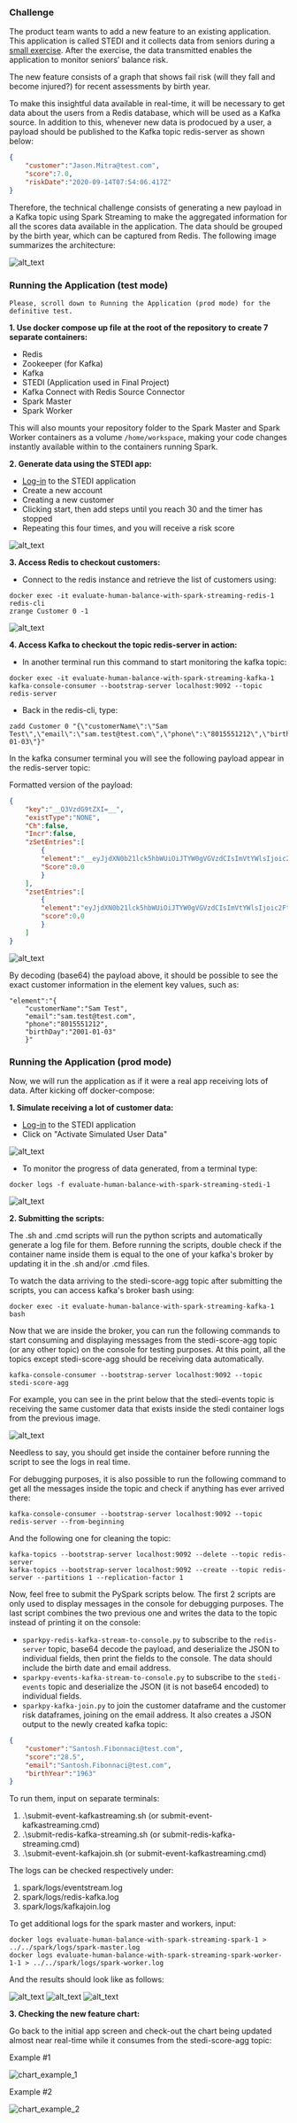 ### Challenge

The product team wants to add a new feature to an existing application. This application is called STEDI and it collects data from seniors during a [small exercise](https://youtu.be/XosjuXTCGeg). After the exercise, the data transmitted enables the application to monitor seniors’ balance risk. 

The new feature consists of a graph that shows fail risk (will they fall and become injured?) for recent assessments by birth year.

To make this insightful data available in real-time, it will be necessary to get data about the users from a Redis database, which will be used as a Kafka source. In addition to this, whenever new data is prodocued by a user, a payload should be published to the Kafka topic redis-server as shown below:

```json
{
    "customer":"Jason.Mitra@test.com",
    "score":7.0,
    "riskDate":"2020-09-14T07:54:06.417Z"
}
```

Therefore, the technical challenge consists of generating a new payload in a Kafka topic using Spark Streaming to make the aggregated information for all the scores data available in the application. The data should be grouped by the birth year, which can be captured from Redis. The following image summarizes the architecture:

![alt_text](./images/arch2.png "Architecture")

### Running the Application (test mode)

```Please, scroll down to Running the Application (prod mode) for the definitive test.```

**1. Use docker compose up file at the root of the repository to create 7 separate containers:**

- Redis
- Zookeeper (for Kafka)
- Kafka
- STEDI (Application used in Final Project)
- Kafka Connect with Redis Source Connector
- Spark Master
- Spark Worker

This will also mounts your repository folder to the Spark Master and Spark Worker containers as a volume  `/home/workspace`, making your code changes instantly available within to the containers running Spark.

**2. Generate data using the STEDI app:**

- [Log-in](http://localhost:4567) to the STEDI application 
- Create a new account
- Creating a new customer
- Clicking start, then add steps until you reach 30 and the timer has stopped
- Repeating this four times, and you will receive a risk score

![alt_text](./images/simulate_app.png "Simulate App")

**3. Access Redis to checkout customers:** 

- Connect to the redis instance and retrieve the list of customers using:

```
docker exec -it evaluate-human-balance-with-spark-streaming-redis-1 redis-cli
zrange Customer 0 -1
```

![alt_text](./images/redis-data-1.png "Redis Data")

**4. Access Kafka to checkout the topic redis-server in action:** 

- In another terminal run this command to start monitoring the kafka topic:

```
docker exec -it evaluate-human-balance-with-spark-streaming-kafka-1 kafka-console-consumer --bootstrap-server localhost:9092 --topic redis-server
```

- Back in the redis-cli, type: 

```
zadd Customer 0 "{\"customerName\":\"Sam Test\",\"email\":\"sam.test@test.com\",\"phone\":\"8015551212\",\"birthDay\":\"2001-01-03\"}"
```

In the kafka consumer terminal you will see the following payload appear in the redis-server topic:

Formatted version of the payload:
```json
{
    "key":"__Q3VzdG9tZXI=__",
    "existType":"NONE",
    "Ch":false,
    "Incr":false,
    "zSetEntries":[
        {
        "element":"__eyJjdXN0b21lck5hbWUiOiJTYW0gVGVzdCIsImVtYWlsIjoic2FtLnRlc3RAdGVzdC5jb20iLCJwaG9uZSI6IjgwMTU1NTEyMTIiLCJiaXJ0aERheSI6IjIwMDEtMDEtMDMifQ==__",
        "Score":0.0
        }
    ],
    "zsetEntries":[
        {
        "element":"eyJjdXN0b21lck5hbWUiOiJTYW0gVGVzdCIsImVtYWlsIjoic2FtLnRlc3RAdGVzdC5jb20iLCJwaG9uZSI6IjgwMTU1NTEyMTIiLCJiaXJ0aERheSI6IjIwMDEtMDEtMDMifQ==",
        "score":0.0
        }
    ]
}
```

![alt_text](./images/redis-server.png "Redis Server")

By decoding (base64) the payload above, it should be possible to see the exact customer information in the element key values, such as:

```
"element":"{
    "customerName":"Sam Test",
    "email":"sam.test@test.com",
    "phone":"8015551212",
    "birthDay":"2001-01-03"
    }"
```

### Running the Application (prod mode)

Now, we will run the application as if it were a real app receiving lots of data. After kicking off docker-compose:

**1. Simulate receiving a lot of customer data:**

- [Log-in](http://localhost:4567) to the STEDI application 
- Click on "Activate Simulated User Data"

![alt_text](./images/toggle_simulation.png "Toggle Simulation")

- To monitor the progress of data generated, from a terminal type: 

```
docker logs -f evaluate-human-balance-with-spark-streaming-stedi-1
```

![alt_text](./images/stedi-container-logs.png "Stedi Container Logs")

**2. Submitting the scripts:**

The .sh and .cmd scripts will run the python scripts and automatically generate a log file for them. Before running the scripts, double check if the container name inside them is equal to the one of your kafka's broker by updating it in the .sh and/or .cmd files. 

To watch the data arriving to the stedi-score-agg topic after submitting the scripts, you can access kafka's broker bash using:

```
docker exec -it evaluate-human-balance-with-spark-streaming-kafka-1 bash
```

Now that we are inside the broker, you can run the following commands to start consuming and displaying messages from the stedi-score-agg topic (or any other topic) on the console for testing purposes. At this point, all the topics except stedi-score-agg should be receiving data automatically.

```
kafka-console-consumer --bootstrap-server localhost:9092 --topic stedi-score-agg
```

For example, you can see in the print below that the stedi-events topic is receiving the same customer data that exists inside the stedi container logs from the previous image.

![alt_text](./images/stedi-events-topic.png "Stedi Events Topic")


Needless to say, you should get inside the container before running the script to see the logs in real time. 

For debugging purposes, it is also possible to run the following command to get all the messages inside the topic and check if anything has ever arrived there:

```
kafka-console-consumer --bootstrap-server localhost:9092 --topic redis-server --from-beginning
```

And the following one for cleaning the topic:
```
kafka-topics --bootstrap-server localhost:9092 --delete --topic redis-server
kafka-topics --bootstrap-server localhost:9092 --create --topic redis-server --partitions 1 --replication-factor 1

```

Now, feel free to submit the PySpark scripts below. The first 2 scripts are only used to display messages in the console for debugging purposes. The last script combines the two previous one and writes the data to the topic instead of printing it on the console:

 - `sparkpy-redis-kafka-stream-to-console.py` to subscribe to the `redis-server` topic, base64 decode the payload, and deserialize the JSON to individual fields, then print the fields to the console. The data should include the birth date and email address. 
- `sparkpy-events-kafka-stream-to-console.py` to subscribe to the `stedi-events` topic and deserialize the JSON (it is not base64 encoded) to individual fields. 
- `sparkpy-kafka-join.py` to join the customer dataframe and the customer risk dataframes, joining on the email address. It also creates a JSON output to the newly created kafka topic:

```json
{
    "customer":"Santosh.Fibonnaci@test.com",
    "score":"28.5",
    "email":"Santosh.Fibonnaci@test.com",
    "birthYear":"1963"
} 
```

To run them, input on separate terminals:

1. .\submit-event-kafkastreaming.sh (or submit-event-kafkastreaming.cmd)
2. .\submit-redis-kafka-streaming.sh (or submit-redis-kafka-streaming.cmd)
3. .\submit-event-kafkajoin.sh (or submit-event-kafkastreaming.cmd) 

The logs can be checked respectively under:
1. spark/logs/eventstream.log
2. spark/logs/redis-kafka.log
3. spark/logs/kafkajoin.log

To get additional logs for the spark master and workers, input:

```
docker logs evaluate-human-balance-with-spark-streaming-spark-1 > ../../spark/logs/spark-master.log
docker logs evaluate-human-balance-with-spark-streaming-spark-worker-1-1 > ../../spark/logs/spark-worker.log
```

And the results should look like as follows:

![alt_text](project/starter/images/event-kafkastreaming.png)
![alt_text](project/starter/images/redis-stream.png)
![alt_text](project/starter/images/stedi-graph-topic.png)


**3. Checking the new feature chart:** 

Go back to the initial app screen and check-out the chart being updated almost near real-time while it consumes from the stedi-score-agg topic:

Example #1 

![chart_example_1](project/starter/images/chart_1.png)

Example #2

![chart_example_2](project/starter/images/chart_2.png)
